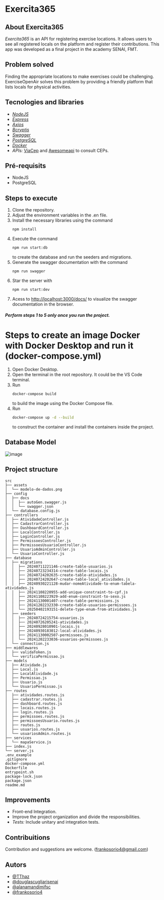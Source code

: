 # Exercita365

## About Exercita365

_Exercita365_ is an API for registering exercise locations. It allows users to see all registered locals on the platform and register their contributions. This app was developed as a final project in the academy SENAI, FMT.

## Problem solved

Finding the appropriate locations to make exercises could be challenging. ExerciseOpenAir solves this problem by providing a friendly platform that lists locals for physical activities.

## Tecnologies and libraries

- _[NodeJS](https://nodejs.org/en)_
- _[Express](https://expressjs.com/)_
- _[Axios](https://www.npmjs.com/package/axios)_
- _[Bcryptjs](https://www.npmjs.com/package/bcryptjs)_
- _[Swagger](https://swagger.io/docs/open-source-tools/swagger-ui/development/setting-up/?sbsearch=node)_
- _[PostgreSQL](https://www.postgresql.org/)_
- _[Docker](https://www.docker.com/)_
- _APIs:_ [ViaCep](https://viacep.com.br/) and [Awesomeapi](https://docs.awesomeapi.com.br/api-cep) to consult CEPs.
  
## Pré-requisits

- NodeJS
- PostgreSQL

## Steps to execute

1. Clone the repository.
2. Adjust the environment variables in the .en file.
3. Install the necessary libraries using the command
   ```bash
   npm install
   ```
5. Execute the command
   ```bash
   npm run start:db
   ```
   to create the database and run the seeders and migrations.
7. Generate the swagger documentation with the command
   ```bash
   npm run swagger
   ```
9. Star the server with
    ```bash
   npm run start:dev
    ```
11. Acess to [http://localhost:3000/docs/](http://localhost:3000/docs/) to visualize the swagger documentation in the browser.

##### Perform steps 1 to 5 only once you run the project.

# Steps to create an image Docker with Docker Desktop and run it (docker-compose.yml)

1. Open Docker Desktop.
2. Open the terminal in the root repository. It could be the VS Code terminal.
3. Run
   ```bash
   docker-compose build
   ```
   to build the image using the Docker Compose file.
5. Run
   ```bash
   docker-compose up -d --build
   ```
   to construct the container and install the containers inside the project.
   
## Database Model
![image](https://github.com/user-attachments/assets/b1f658d2-0752-4398-9a5a-0dae03f76f5f)

<!-- ![Modelo de Dados](./src/assets/modelo-de-dados.png created in https://drawsql.app/ -->

## Project structure

```
src
├── assets
│  └── modelo-de-dados.png
├── config
│  ├── docs
│  │  ├── autoGen.swagger.js
│  │  └── swagger.json
│  └── database.config.js
├── controllers
│  ├── AtividadeController.js
│  ├── CadastrarController.js
│  ├── DashboardController.js
│  ├── LocalController.js
│  ├── LoginController.js
│  ├── PermissoesController.js
│  ├── PermissoesUsuarioController.js
│  ├── UsuarioAdminController.js
│  └── UsuarioController.js
├── database
│  ├── migrations
│  │  ├── 20240711221146-create-table-usuarios.js
│  │  ├── 20240723234314-create-table-locais.js
│  │  ├── 20240724202635-create-table-atividades.js
│  │  ├── 20240724202647-create-table-local_atividades.js
│  │  ├── 20240930221128-mudar-nomeAtividade-to-enum-tabela-atividades.js
│  │  ├── 20241108220955-add-unique-constraint-to-cpf.js
│  │  ├── 20241108223929-add-enum-constraint-to-sexo.js
│  │  ├── 20241130001407-create-table-permissions.js
│  │  ├── 20241202232330-create-table-usuarios-permissoes.js
│  │  └── 20250402193151-delete-type-enum-from-atividades.js
│  ├── seeders
│  │  ├── 20240724215754-usuarios.js
│  │  ├── 20240726205241-atividades.js
│  │  ├── 20240928010901-locais.js
│  │  ├── 20240930183012-local-atividades.js
│  │  ├── 20241130002507-permissoes.js
│  │  └── 20241202233036-usuarios-permissoes.js
│  └── connection.js
├── middlewares
│  ├── validaToken.js
│  └── verificaPermissao.js
├── models
│  ├── Atividade.js
│  ├── Local.js
│  ├── LocalAtividade.js
│  ├── Permissao.js
│  ├── Usuario.js
│  └── UsuarioPermissao.js
├── routes
│  ├── atividades.routes.js
│  ├── cadastrar.routes.js
│  ├── dashboard.routes.js
│  ├── locais.routes.js
│  ├── login.routes.js
│  ├── permissoes.routes.js
│  ├── permissoesUsuario.routes.js
│  ├── routes.js
│  ├── usuarios.routes.js
│  └── usuariosAdmin.routes.js
├── services
│  └── mapaService.js
├── index.js
└── server.js
.env_example
.gitignore
docker-compose.yml
Dockerfile
entrypoint.sh
package-lock.json
package.json
readme.md
```
<!--
## Steps to deploy in render without Docker file (Free version)

- Create the **Postgres** container. By default, render has a template to do that.
- Set all the environment variables for this container. In Hostname, set the internal hostname used by your Render services. You need to find the string between the @ and the database name in the **Internal Database URL**. Example: postgresql://username:string_1@string_2/database_name. In this case, it is the string 2.
- Create a new **Web Service** to build and deploy the api.
- Upload the GitHub project to the Render Web Service. Set the environment variables. Here we have some important cases:
  - APP_HOST=api_name.onrender.com
  - DB_HOST= string_2
  - DB_SSL= true
- Set the branch **main** to deploy.
- Set the following commands
  - Build Command ```npm install```.
  - Start Command (only first time): ```npm run swagger && npm run start:db && npm run start:prod```.
  - Start Command: ```npm run swagger && npm run start:prod```.
-->

## Improvements

- Front-end Integration.
- Improve the project organization and divide the responsibilities.
- _Tests:_ Include unitary and integration tests.

## Contribuitions

Contribution and suggestions are welcome. (frankosorio4@gmail.com)

## Autors

- [@TThaz](https://www.github.com/TThaz)
- [@douglascugliarisenai](https://www.github.com/douglascugliarisenai) 
- [@alanamandimifsc](https://www.github.com/alanamandimifsc) 
- [@frankosorio4](https://www.github.com/frankosorio4) 

